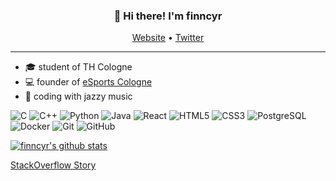 <h3 align="center">👋 Hi there! I'm finncyr</h3>
<p align="center">
  <a href="https://finncyr.wtf">Website</a> •
  <a href="https://twitter.com/undercoverfinn">Twitter</a>
</p>

----

- 🎓 student of TH Cologne 
- 💻 founder of [eSports Cologne](https://esport.cologne)
- 🎷 coding with jazzy music

![C](https://img.shields.io/badge/-C-00599C?style=flat-square&logo=c)
![C++](https://img.shields.io/badge/-C++-00599C?style=flat-square&logo=c)
![Python](https://img.shields.io/badge/-Python-black?style=flat-square&logo=Python)
![Java](https://img.shields.io/badge/-java-E34A86?style=flat-square&logo=java)
![React](https://img.shields.io/badge/-React-informational?logo=react&style=flat-square)
![HTML5](https://img.shields.io/badge/-HTML5-E34F26?style=flat-square&logo=html5&logoColor=white)
![CSS3](https://img.shields.io/badge/-CSS3-1572B6?style=flat-square&logo=css3)
![PostgreSQL](https://img.shields.io/badge/-PostgreSQL-336791?style=flat-square&logo=postgresql)
![Docker](https://img.shields.io/badge/-Docker-black?style=flat-square&logo=docker)
![Git](https://img.shields.io/badge/-Git-black?style=flat-square&logo=git)
![GitHub](https://img.shields.io/badge/-GitHub-181717?style=flat-square&logo=github)

[![finncyr's github stats](https://github-readme-stats.vercel.app/api?username=finncyr)](https://github.com/anuraghazra/github-readme-stats)

[StackOverflow Story](https://stackoverflow.com/story/finncyr)
